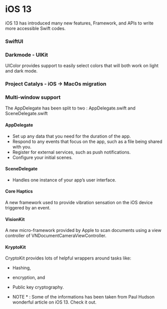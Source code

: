 # iOS 13

iOS 13 has introduced many new features, Framework, and APIs to write more accessible Swift codes. 

### SwiftUI

### Darkmode - UIKit

UIColor provides support to easily select colors that will both work on light and dark mode.

### Project Catalys - iOS -> MacOs migration


### Multi-window support

The AppDelegate has been split to two : AppDelegate.swift and SceneDelegate.swift

#### AppDelegate

* Set up any data that you need for the duration of the app.
* Respond to any events that focus on the app, such as a file being shared with you.
* Register for external services, such as push notifications.
* Configure your initial scenes.

#### SceneDelegate

* Handles one instance of your app’s user interface.


#### Core Haptics

A new framework used to provide vibration sensation on the iOS device triggered by an event.


#### VisionKit

A new micro-framework provided by Apple to scan documents using a view controller of VNDocumentCameraViewController.

#### KryptoKit

CryptoKit provides lots of helpful wrappers around tasks like:

* Hashing, 
* encryption, and 
* Public key cryptography.


* NOTE * : Some of the informations has been taken from Paul Hudson wonderful article on iOS 13. Check it out.

